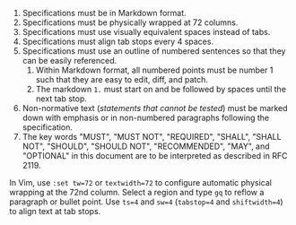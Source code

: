 
1.  Specifications must be in Markdown format.
1.  Specifications must be physically wrapped at 72 columns.
1.  Specifications must use visually equivalent spaces instead of tabs.
1.  Specifications must align tab stops every 4 spaces.
1.  Specifications must use an outline of numbered sentences so that
    they can be easily referenced.
    1.  Within Markdown format, all numbered points must be number 1
        such that they are easy to edit, diff, and patch.
    1.  The markdown ``1.`` must start on and be followed by spaces
        until the next tab stop.
1.  Non-normative text (*statements that cannot be tested*) must be
    marked down with emphasis or in non-numbered paragraphs following
    the specification.
1.  The key words "MUST", "MUST NOT", "REQUIRED", "SHALL", "SHALL NOT",
    "SHOULD", "SHOULD NOT", "RECOMMENDED",  "MAY", and "OPTIONAL" in
    this document are to be interpreted as described in RFC 2119.

In Vim, use ``:set tw=72`` or ``textwidth=72`` to configure automatic
physical wrapping at the 72nd column.  Select a region and type `gq` to
reflow a paragraph or bullet point.  Use ``ts=4`` and ``sw=4``
(``tabstop=4`` and ``shiftwidth=4``) to align text at tab stops.

